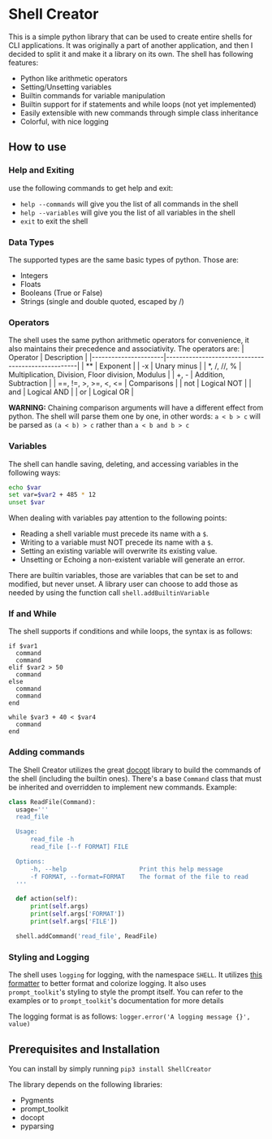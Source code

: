 # Shell Creator
This is a simple python library that can be used to create entire shells for CLI applications. It was originally a part of another application, and then I decided to split it and make it a library on its own. The shell has following features:
- Python like arithmetic operators
- Setting/Unsetting variables
- Builtin commands for variable manipulation
- Builtin support for if statements and while loops (not yet implemented)
- Easily extensible with new commands through simple class inheritance
- Colorful, with nice logging

## How to use
### Help and Exiting
use the following commands to get help and exit:
- `help --commands` will give you the list of all commands in the shell
- `help --variables` will give you the list of all variables in the shell
- `exit` to exit the shell

### Data Types
The supported types are the same basic types of python. Those are:
- Integers
- Floats
- Booleans (True or False)
- Strings (single and double quoted, escaped by /)

### Operators
The shell uses the same python arithmetic operators for convenience, it also maintains their precedence and associativity. The operators are:
| Operator             | Description                                       |
|----------------------|---------------------------------------------------|
| **                   | Exponent                                          |
| -x                   | Unary minus                                       |
| *, /, //, %          | Multiplication, Division, Floor division, Modulus |
| +, -                 | Addition, Subtraction                             |
| ==, !=, >, >=, <, <= | Comparisons                                       |
| not                  | Logical NOT                                       |
| and                  | Logical AND                                       |
| or                   | Logical OR                                        |

**WARNING:** Chaining comparison arguments will have a different effect from python. The shell will parse them one by one, in other words: `a < b > c` will be parsed as `(a < b) > c` rather than `a < b and b > c`

### Variables
The shell can handle saving, deleting, and accessing variables in the following ways:

```bash
echo $var
set var=$var2 + 485 * 12
unset $var
```
When dealing with variables pay attention to the following points:
- Reading a shell variable must precede its name with a `$`.
- Writing to a variable must NOT precede its name with a `$`.
- Setting an existing variable will overwrite its existing value.
- Unsetting or Echoing a non-existent variable will generate an error.

There are builtin variables, those are variables that can be set to and modified, but never unset. A library user can choose to add those as needed by using the function call `shell.addBuiltinVariable`

### If and While
The shell supports if conditions and while loops, the syntax is as follows:
```
if $var1
  command
  command
elif $var2 > 50
  command
else
  command
  command
end

while $var3 + 40 < $var4
  command
end
```

### Adding commands
The Shell Creator utilizes the great [docopt](http://docopt.org/) library to build the commands of the shell (including the builtin ones). There's a base `Command` class that must be inherited and overridden to implement new commands. Example:
```python
class ReadFile(Command):
  usage='''
  read_file

  Usage:
      read_file -h
      read_file [--f FORMAT] FILE

  Options:
      -h, --help                    Print this help message
      -f FORMAT, --format=FORMAT    The format of the file to read
  '''

  def action(self):
      print(self.args)
      print(self.args['FORMAT'])
      print(self.args['FILE'])

  shell.addCommand('read_file', ReadFile)
```

### Styling and Logging
The shell uses `logging` for logging, with the namespace `SHELL`. It utilizes [this formatter](https://github.com/davidohana/colargulog) to better format and colorize logging. It also uses `prompt_toolkit`'s styling to style the prompt itself. You can refer to the examples or to `prompt_toolkit`'s documentation for more details

The logging format is as follows: `logger.error('A logging message {}', value)`

## Prerequisites and Installation
You can install by simply running `pip3 install ShellCreator`

The library depends on the following libraries:
- Pygments
- prompt_toolkit
- docopt
- pyparsing
